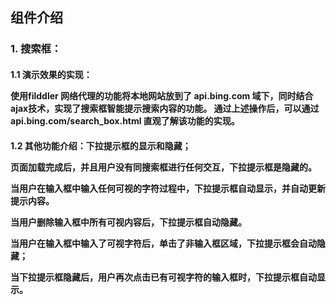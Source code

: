 <h2>组件介绍
<h3>1. 搜索框：
<h4>1.1 演示效果的实现：
<p>使用filddler 网络代理的功能将本地网站放到了 api.bing.com 域下，同时结合ajax技术，实现了搜索框智能提示搜索内容的功能。
通过上述操作后，可以通过 api.bing.com/search_box.html 直观了解该功能的实现。
<h4>1.2 其他功能介绍：下拉提示框的显示和隐藏；
<p>页面加载完成后，并且用户没有同搜索框进行任何交互，下拉提示框是隐藏的。
<p>当用户在输入框中输入任何可视的字符过程中，下拉提示框自动显示，并自动更新提示内容。
<p>当用户删除输入框中所有可视内容后，下拉提示框自动隐藏。
<p>当用户在输入框中输入了可视字符后，单击了非输入框区域，下拉提示框会自动隐藏；
<p>当下拉提示框隐藏后，用户再次点击已有可视字符的输入框时，下拉提示框自动显示。
